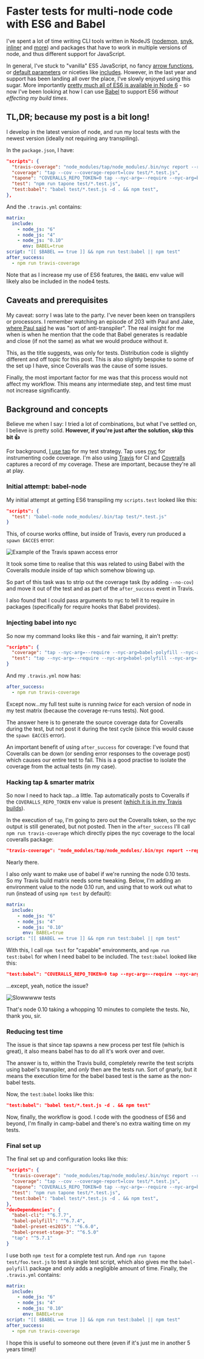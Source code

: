 # Faster tests for multi-node code with ES6 and Babel

I've spent a lot of time writing CLI tools written in NodeJS ([nodemon](https://github.com/remy/nodemon), [snyk](https://github.com/Snyk/snyk), [inliner](https://github.com/remy/inliner) and [more](https://github.com/remy/clite)) and packages that have to work in multiple versions of node, and thus different support for JavaScript.

In general, I've stuck to "vanilla" ES5 JavaScript, no fancy [arrow functions](https://developer.mozilla.org/en/docs/Web/JavaScript/Reference/Functions/Arrow_functions), or [default parameters](https://developer.mozilla.org/en/docs/Web/JavaScript/Reference/Functions/Default_parameters) or niceties like [includes](https://developer.mozilla.org/en/docs/Web/JavaScript/Reference/Global_Objects/String/includes). However, in the last year and support has been landing all over the place, I've slowly enjoyed using this sugar. More importantly [pretty much all of ES6 is available in Node 6](http://node.green/) - so now I've been looking at how I can use [Babel](https://babeljs.io/) to support ES6 *without effecting my build times*.

<!--more-->

## TL,DR; because my post is a bit long!

I develop in the latest version of node, and run my local tests with the newest version (ideally not requiring any transpiling).

In the `package.json`, I have:

```json
"scripts": {
  "travis-coverage": "node_modules/tap/node_modules/.bin/nyc report --reporter=text-lcov | node_modules/tap/node_modules/.bin/coveralls",
  "coverage": "tap --cov --coverage-report=lcov test/*.test.js",
  "tapone": "COVERALLS_REPO_TOKEN=0 tap --nyc-arg=--require --nyc-arg=babel-polyfill --timeout=60 --cov --coverage-report=text-summary",
  "test": "npm run tapone test/*.test.js",
  "test:babel": "babel test/*.test.js -d . && npm test",
},
```

And the `.travis.yml` contains:

```yaml
matrix:
  include:
    - node_js: "6"
    - node_js: "4"
    - node_js: "0.10"
      env: BABEL=true
script: "[[ $BABEL == true ]] && npm run test:babel || npm test"
after_success:
  - npm run travis-coverage
```

Note that as I increase my use of ES6 features, the `BABEL` env value will likely also be included in the node4 tests.

## Caveats and prerequisites

My caveat: sorry I was late to the party. I've never been keen on transpilers or processors. I remember watching an episode of 203 with Paul and Jake, [where Paul said](https://youtu.be/pLLLf1QPgoU?t=56s) he was "sort of anti-transpiler". The real insight for me when is when he mention that the code that Babel generates is readable and close (if not the same) as what we would produce without it.

This, as the title suggests, was only for tests. Distribution code is slightly different and off topic for this post. This is also slightly bespoke to some of the set up I have, since Coveralls was the cause of some issues.

Finally, the most important factor for me was that this process would not affect my workflow. This means any intermediate step, and test time must not increase significantly.

## Background and concepts

Believe me when I say: I tried a lot of combinations, but what I've settled on, I believe is pretty solid. **However, if you're just after the solution, skip this bit 👍**

For background, [I use tap](https://remysharp.com/2016/02/08/testing-tape-vs-tap) for my test strategy. Tap uses [nyc](https://www.npmjs.com/package/nyc) for instrumenting code coverage. I'm also using [Travis](https://travis-ci.org) for CI and [Coveralls](https://coveralls.io) captures a record of my coverage. These are important, because they're all at play.

### Initial attempt: babel-node

My initial attempt at getting ES6 transpiling my `scripts.test` looked like this:

```json
"scripts": {
  "test": "babel-node node_modules/.bin/tap test/*.test.js"
}
```

This, of course works offline, but inside of Travis, every run produced a `spawn EACCES` error:

![Example of the Travis spawn access error](/images/spawn-access-failure.gif)

It took some time to realise that this was related to using Babel with the Coveralls module inside of tap which somehow blowing up.

So part of this task was to strip out the coverage task (by adding `--no-cov`) and move it out of the test and as part of the `after_success` event in Travis.

I also found that I could pass arguments to nyc to tell it to require in packages (specifically for require hooks that Babel provides).

### Injecting babel into nyc

So now my command looks like this - and fair warning, it ain't pretty:

```json
"scripts": {
  "coverage": "tap --nyc-arg=--require --nyc-arg=babel-polyfill --nyc-arg=--require --nyc-arg=babel-register --cov --coverage-report=lcov",
  "test": "tap --nyc-arg=--require --nyc-arg=babel-polyfill --nyc-arg=--require --nyc-arg=babel-register test/*.test.js --no-cov",
}
```

And my `.travis.yml` now has:

```yaml
after_success:
  - npm run travis-coverage
```

Except now…my full test suite is running *twice* for each version of node in my test matrix (because the coverage re-runs tests). Not good.

The answer here is to generate the source coverage data for Coveralls during the test, but not post it during the test cycle (since this would cause the `spawn EACCES` error).

An important benefit of using `after_success` for coverage: I've found that Coveralls can be down (or sending error responses to the coverage post) which causes our entire test to fail. This is a good practise to isolate the coverage from the actual tests (in my case).

### Hacking tap & smarter matrix

So now I need to hack tap…a little. Tap automatically posts to Coveralls if the `COVERALLS_REPO_TOKEN` env value is present ([which it is in my Travis builds](https://remysharp.com/2015/12/14/my-node-test-strategy#code-coverage)).

In the execution of `tap`, I'm going to zero out the Coveralls token, so the nyc output is still generated, but not posted. Then in the `after_success` I'll call `npm run travis-coverage` which directly pipes the nyc coverage to the local coveralls package:

```json
"travis-coverage": "node_modules/tap/node_modules/.bin/nyc report --reporter=text-lcov | node_modules/tap/node_modules/.bin/coveralls"
```

Nearly there.

I also only want to make use of babel if we're running the node 0.10 tests. So my Travis build matrix needs some tweaking. Below, I'm adding an environment value to the node 0.10 run, and using that to work out what to run (instead of using `npm test` by default):

```yaml
matrix:
  include:
    - node_js: "6"
    - node_js: "4"
    - node_js: "0.10"
      env: BABEL=true
script: "[[ $BABEL == true ]] && npm run test:babel || npm test"
```

With this, I call `npm test` for "capable" environments, and `npm run test:babel` for when I need babel to be included. The `test:babel` looked like this:

```json
"test:babel": "COVERALLS_REPO_TOKEN=0 tap --nyc-arg=--require --nyc-arg=babel-register,babel-polyfill --timeout=60 --cov --coverage-report=text-summary test/*.test.js"
```

…except, yeah, notice the issue?

![Slowwwww tests](/images/slow-babel-test.gif)

That's node 0.10 taking a whopping 10 minutes to complete the tests. No, thank you, sir.

### Reducing test time

The issue is that since tap spawns a new process per test file (which is great), it also means babel has to do all it's work over and over.

The answer is to, within the Travis build, completely rewrite the test scripts using babel's transpiler, and *only* then are the tests run. Sort of gnarly, but it means the execution time for the babel based test is the same as the non-babel tests.

Now, the `test:babel` looks like this:

```json
"test:babel": "babel test/*.test.js -d . && npm test"
```

Now, finally, the workflow is good. I code with the goodness of ES6 and beyond, I'm finally in camp-babel and there's no extra waiting time on my tests.

### Final set up

The final set up and configuration looks like this:

```json
"scripts": {
  "travis-coverage": "node_modules/tap/node_modules/.bin/nyc report --reporter=text-lcov | node_modules/tap/node_modules/.bin/coveralls",
  "coverage": "tap --cov --coverage-report=lcov test/*.test.js",
  "tapone": "COVERALLS_REPO_TOKEN=0 tap --nyc-arg=--require --nyc-arg=babel-polyfill --timeout=60 --cov --coverage-report=text-summary",
  "test": "npm run tapone test/*.test.js",
  "test:babel": "babel test/*.test.js -d . && npm test",
},
"devDependencies": {
  "babel-cli": "^6.7.7",
  "babel-polyfill": "^6.7.4",
  "babel-preset-es2015": "^6.6.0",
  "babel-preset-stage-3": "^6.5.0"
  "tap": "^5.7.1"
}
```

I use both `npm test` for a complete test run. And `npm run tapone test/foo.test.js` to test a single test script, which also gives me the `babel-polyfill` package and only adds a negligible amount of time. Finally, the `.travis.yml` contains:

```yaml
matrix:
  include:
    - node_js: "6"
    - node_js: "4"
    - node_js: "0.10"
      env: BABEL=true
script: "[[ $BABEL == true ]] && npm run test:babel || npm test"
after_success:
  - npm run travis-coverage
```

I hope this is useful to someone out there (even if it's just me in another 5 years time)!
